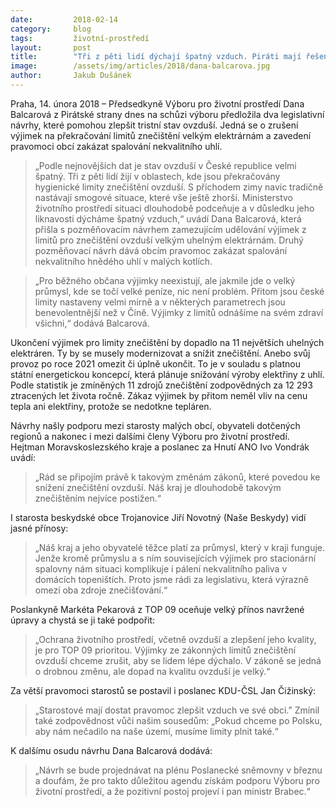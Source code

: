 ```yaml
---
date:         2018-02-14
category:     blog
tags:         životní-prostředí
layout:       post
title:        "Tři z pěti lidí dýchají špatný vzduch. Piráti mají řešení"
image:        /assets/img/articles/2018/dana-balcarova.jpg
author:       Jakub Dušánek
---
```

 
Praha, 14. února 2018 – Předsedkyně Výboru pro životní prostředí Dana Balcarová z Pirátské strany dnes na schůzi výboru předložila dva legislativní návrhy, které pomohou zlepšit tristní stav ovzduší. Jedná se o zrušení výjimek na překračování limitů znečištění velkým elektrárnám a zavedení pravomoci obcí zakázat spalování nekvalitního uhlí.
 
> „Podle nejnovějších dat je stav ovzduší v České republice velmi špatný. Tři z pěti lidí žijí v oblastech, kde jsou překračovány hygienické limity znečištění ovzduší. S příchodem zimy navíc tradičně nastávají smogové situace, které vše ještě zhorší. Ministerstvo životního prostředí situaci dlouhodobě podceňuje a v důsledku jeho liknavosti dýcháme špatný vzduch,“ uvádí Dana Balcarová, která přišla s pozměňovacím návrhem zamezujícím udělování výjimek z limitů pro znečištění ovzduší velkým uhelným elektrárnám. Druhý pozměňovací návrh dává obcím pravomoc zakázat spalování nekvalitního hnědého uhlí v malých kotlích.
 
> „Pro běžného občana výjimky neexistují, ale jakmile jde o velký průmysl, kde se točí velké peníze, nic není problém. Přitom jsou české limity nastaveny velmi mírně a v některých parametrech jsou benevolentnější než v Číně. Výjimky z limitů odnášíme na svém zdraví všichni,“ dodává Balcarová.
 
Ukončení výjimek pro limity znečištění by dopadlo na 11 největších uhelných elektráren. Ty by se musely modernizovat a snížit znečištění. Anebo svůj provoz po roce 2021 omezit či úplně ukončit. To je v souladu s platnou státní energetickou koncepcí, která plánuje snižování výroby elektřiny z uhlí. Podle statistik je zmíněných 11 zdrojů znečištění zodpovědných za 12 293 ztracených let života ročně. Zákaz výjimek by přitom neměl vliv na cenu tepla ani elektřiny, protože se nedotkne tepláren.
 
Návrhy našly podporu mezi starosty malých obcí, obyvateli dotčených regionů a nakonec i mezi dalšími členy Výboru pro životní prostředí. Hejtman Moravskoslezského kraje a poslanec za Hnutí ANO Ivo Vondrák uvádí: 

> „Rád se připojím právě k takovým změnám zákonů, které povedou ke snížení znečištění ovzduší. Náš kraj je dlouhodobě takovým znečištěním nejvíce postižen.“
 
I starosta beskydské obce Trojanovice Jiří Novotný (Naše Beskydy) vidí jasné přínosy: 

> „Náš kraj a jeho obyvatelé těžce platí za průmysl, který v kraji funguje. Jenže kromě průmyslu a s ním souvisejících výjimek pro stacionární spalovny nám situaci komplikuje i pálení nekvalitního paliva v domácích topeništích. Proto jsme rádi za legislativu, která výrazně omezí oba zdroje znečišťování.“
 
Poslankyně Markéta Pekarová z TOP 09 oceňuje velký přínos navržené úpravy a chystá se ji také podpořit: 

> „Ochrana životního prostředí, včetně ovzduší a zlepšení jeho kvality, je pro TOP 09 prioritou. Výjimky ze zákonných limitů znečištění ovzduší chceme zrušit, aby se lidem lépe dýchalo. V zákoně se jedná o drobnou změnu, ale dopad na kvalitu ovzduší je velký.“
 
Za větší pravomoci starostů se postavil i poslanec KDU-ČSL Jan Čižinský: 

> „Starostové mají dostat pravomoc zlepšit vzduch ve své obci.” Zmínil také zodpovědnost vůči našim sousedům: „Pokud chceme po Polsku, aby nám nečadilo na naše území, musíme limity plnit také.“

K dalšímu osudu návrhu Dana Balcarová dodává:

> „Návrh se bude projednávat na plénu Poslanecké sněmovny v březnu a doufám, že pro takto důležitou agendu získám podporu Výboru pro životní prostředí, a že pozitivní postoj projeví i pan ministr Brabec.“ 
